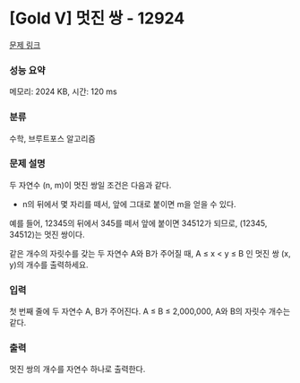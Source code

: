 # [Gold V] 멋진 쌍 - 12924 

[문제 링크](https://www.acmicpc.net/problem/12924) 

### 성능 요약

메모리: 2024 KB, 시간: 120 ms

### 분류

수학, 브루트포스 알고리즘

### 문제 설명

<p>두 자연수 (n, m)이 멋진 쌍일 조건은 다음과 같다.</p>

<ul>
	<li>n의 뒤에서 몇 자리를 떼서, 앞에 그대로 붙이면 m을 얻을 수 있다.</li>
</ul>

<p>예를 들어, 12345의 뒤에서 345를 떼서 앞에 붙이면 34512가 되므로, (12345, 34512)는 멋진 쌍이다.</p>

<p>같은 개수의 자릿수를 갖는 두 자연수 A와 B가 주어질 때, A ≤ x < y ≤ B 인 멋진 쌍 (x, y)의 개수를 출력하세요.</p>

### 입력 

 <p>첫 번째 줄에 두 자연수 A, B가 주어진다. A ≤ B ≤ 2,000,000, A와 B의 자릿수 개수는 같다.</p>

### 출력 

 <p>멋진 쌍의 개수를 자연수 하나로 출력한다.</p>

